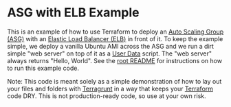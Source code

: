 # ASG with ELB Example

This is an example of how to use Terraform to deploy an [Auto Scaling Group (ASG)](https://aws.amazon.com/autoscaling/) 
with an [Elastic Load Balancer (ELB)](https://aws.amazon.com/elasticloadbalancing/) in front of it. To keep the example 
simple, we deploy a vanilla Ubuntu AMI across the ASG and we run a dirt simple "web server" on top of it as a [User 
Data](http://docs.aws.amazon.com/AWSEC2/latest/UserGuide/ec2-instance-metadata.html) script. The "web server" always 
returns "Hello, World". See the [root README](/README.md) for instructions on how to run this example code. 

Note: This code is meant solely as a simple demonstration of how to lay out your files and folders with 
[Terragrunt](https://github.com/gruntwork-io/terragrunt) in a way that keeps your [Terraform](https://www.terraform.io) 
code DRY. This is not production-ready code, so use at your own risk.
